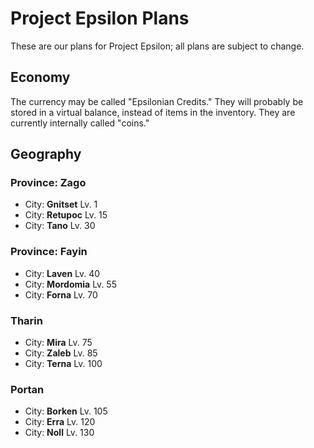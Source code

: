 # Project Epsilon Plans

These are our plans for Project Epsilon; all plans are subject to change.

## Economy

The currency may be called "Epsilonian Credits." They will probably be stored in a virtual balance, instead of items in the inventory. They are currently internally called "coins."

## Geography

### Province: Zago

* City: **Gnitset** Lv. 1
* City: **Retupoc** Lv. 15
* City: **Tano** Lv. 30

### Province: Fayin

* City: **Laven** Lv. 40
* City: **Mordomia** Lv. 55
* City: **Forna** Lv. 70

### Tharin

* City: **Mira** Lv. 75
* City: **Zaleb** Lv. 85
* City: **Terna** Lv. 100

### Portan

* City: **Borken** Lv. 105
* City: **Erra** Lv. 120
* City: **Noll** Lv. 130 <!-- god dammit blaze -->
